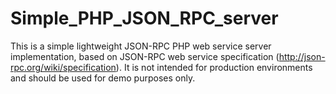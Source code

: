 Simple_PHP_JSON_RPC_server
==========================

This is a simple lightweight JSON-RPC PHP web service server implementation, based on JSON-RPC web service specification (http://json-rpc.org/wiki/specification). It is not intended for production environments and should be used for demo purposes only.